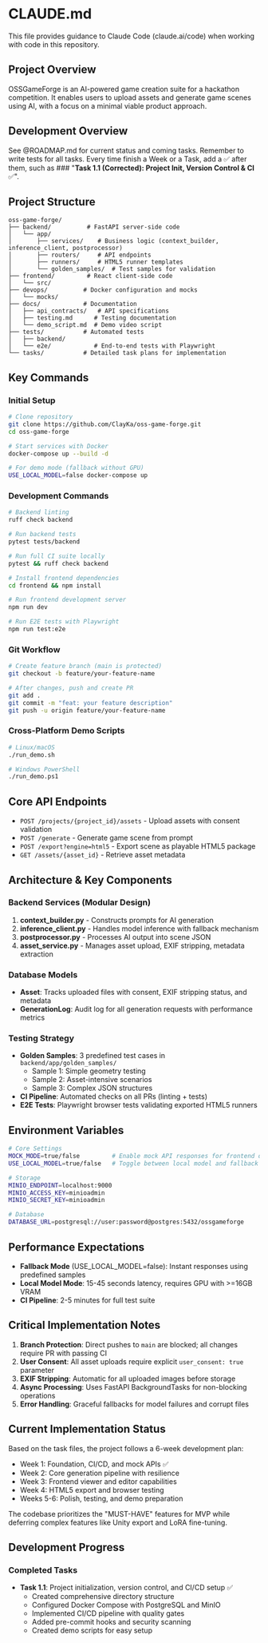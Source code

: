 # CLAUDE.md

This file provides guidance to Claude Code (claude.ai/code) when working with code in this repository.

## Project Overview

OSSGameForge is an AI-powered game creation suite for a hackathon competition. It enables users to upload assets and generate game scenes using AI, with a focus on a minimal viable product approach.

## Development Overview

See @ROADMAP.md for current status and coming tasks.
Remember to write tests for all tasks.
Every time finish a Week or a Task, add a ✅ after them, such as ### "**Task 1.1 (Corrected): Project Init, Version Control & CI** ✅".

## Project Structure

```
oss-game-forge/
├── backend/          # FastAPI server-side code
│   └── app/
│       ├── services/    # Business logic (context_builder, inference_client, postprocessor)
│       ├── routers/     # API endpoints
│       ├── runners/     # HTML5 runner templates
│       └── golden_samples/  # Test samples for validation
├── frontend/         # React client-side code
│   └── src/
├── devops/          # Docker configuration and mocks
│   └── mocks/
├── docs/            # Documentation
│   ├── api_contracts/   # API specifications
│   ├── testing.md      # Testing documentation
│   └── demo_script.md  # Demo video script
├── tests/           # Automated tests
│   ├── backend/
│   └── e2e/            # End-to-end tests with Playwright
└── tasks/           # Detailed task plans for implementation

```

## Key Commands

### Initial Setup

```bash
# Clone repository
git clone https://github.com/ClayKa/oss-game-forge.git
cd oss-game-forge

# Start services with Docker
docker-compose up --build -d

# For demo mode (fallback without GPU)
USE_LOCAL_MODEL=false docker-compose up
```

### Development Commands

```bash
# Backend linting
ruff check backend

# Run backend tests  
pytest tests/backend

# Run full CI suite locally
pytest && ruff check backend

# Install frontend dependencies
cd frontend && npm install

# Run frontend development server
npm run dev

# Run E2E tests with Playwright
npm run test:e2e
```

### Git Workflow

```bash
# Create feature branch (main is protected)
git checkout -b feature/your-feature-name

# After changes, push and create PR
git add .
git commit -m "feat: your feature description"
git push -u origin feature/your-feature-name
```

### Cross-Platform Demo Scripts

```bash
# Linux/macOS
./run_demo.sh

# Windows PowerShell
./run_demo.ps1
```

## Core API Endpoints

- `POST /projects/{project_id}/assets` - Upload assets with consent validation
- `POST /generate` - Generate game scene from prompt
- `POST /export?engine=html5` - Export scene as playable HTML5 package
- `GET /assets/{asset_id}` - Retrieve asset metadata

## Architecture & Key Components

### Backend Services (Modular Design)

1. **context_builder.py** - Constructs prompts for AI generation
2. **inference_client.py** - Handles model inference with fallback mechanism
3. **postprocessor.py** - Processes AI output into scene JSON
4. **asset_service.py** - Manages asset upload, EXIF stripping, metadata extraction

### Database Models

- **Asset**: Tracks uploaded files with consent, EXIF stripping status, and metadata
- **GenerationLog**: Audit log for all generation requests with performance metrics

### Testing Strategy

- **Golden Samples**: 3 predefined test cases in `backend/app/golden_samples/`
  - Sample 1: Simple geometry testing
  - Sample 2: Asset-intensive scenarios  
  - Sample 3: Complex JSON structures
- **CI Pipeline**: Automated checks on all PRs (linting + tests)
- **E2E Tests**: Playwright browser tests validating exported HTML5 runners

## Environment Variables

```bash
# Core Settings
MOCK_MODE=true/false         # Enable mock API responses for frontend development
USE_LOCAL_MODEL=true/false   # Toggle between local model and fallback mode

# Storage
MINIO_ENDPOINT=localhost:9000
MINIO_ACCESS_KEY=minioadmin
MINIO_SECRET_KEY=minioadmin

# Database
DATABASE_URL=postgresql://user:password@postgres:5432/ossgameforge
```

## Performance Expectations

- **Fallback Mode** (USE_LOCAL_MODEL=false): Instant responses using predefined samples
- **Local Model Mode**: 15-45 seconds latency, requires GPU with >=16GB VRAM
- **CI Pipeline**: 2-5 minutes for full test suite

## Critical Implementation Notes

1. **Branch Protection**: Direct pushes to `main` are blocked; all changes require PR with passing CI
2. **User Consent**: All asset uploads require explicit `user_consent: true` parameter
3. **EXIF Stripping**: Automatic for all uploaded images before storage
4. **Async Processing**: Uses FastAPI BackgroundTasks for non-blocking operations
5. **Error Handling**: Graceful fallbacks for model failures and corrupt files

## Current Implementation Status

Based on the task files, the project follows a 6-week development plan:
- Week 1: Foundation, CI/CD, and mock APIs ✅
- Week 2: Core generation pipeline with resilience
- Week 3: Frontend viewer and editor capabilities
- Week 4: HTML5 export and browser testing
- Weeks 5-6: Polish, testing, and demo preparation

The codebase prioritizes the "MUST-HAVE" features for MVP while deferring complex features like Unity export and LoRA fine-tuning.

## Development Progress

### Completed Tasks
- **Task 1.1**: Project initialization, version control, and CI/CD setup ✅
  - Created comprehensive directory structure
  - Configured Docker Compose with PostgreSQL and MinIO
  - Implemented CI/CD pipeline with quality gates
  - Added pre-commit hooks and security scanning
  - Created demo scripts for easy setup